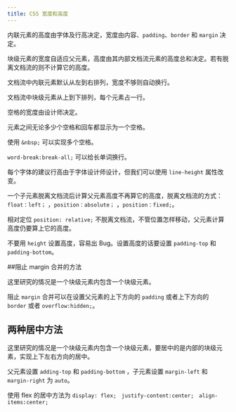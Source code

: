 ```yaml
---
title: CSS 宽度和高度
---
```


内联元素的高度由字体及行高决定，宽度由内容、`padding`、`border` 和 `margin` 决定。

块级元素的宽度自适应父元素，高度由其内部文档流元素的高度总和决定。若有脱离文档流的则不计算它的高度。

文档流中内联元素默认从左到右排列，宽度不够则自动换行。

文档流中块级元素从上到下排列，每个元素占一行。

空格的宽度由设计师决定。

元素之间无论多少个空格和回车都显示为一个空格。

使用 `&nbsp;` 可以实现多个空格。

`word-break:break-all;` 可以给长单词换行。

每个字体的建议行高由于字体设计师设计，但我们可以使用 `line-height` 属性改变。

一个子元素脱离文档流后计算父元素高度不再算它的高度，脱离文档流的方式：`float：left；` ，`position：absolute；` ，`position：fixed;`。

相对定位 `position: relative;` 不脱离文档流，不管位置怎样移动，父元素计算高度仍要算上它的高度。

不要用 `height` 设置高度，容易出 Bug。设置高度的话要设置 `padding-top` 和 `padding-bottom`。

##阻止 margin 合并的方法

这里研究的情况是一个块级元素内包含一个块级元素。

阻止 `margin` 合并可以在设置父元素的上下方向的 `padding` 或者上下方向的 `border`  或者 `overflow:hidden;`。

## 两种居中方法

这里研究的情况是一个块级元素内包含一个块级元素，要居中的是内部的块级元素，实现上下左右方向的居中。

父元素设置 `adding-top` 和 `padding-bottom` ，子元素设置 `margin-left` 和 `margin-right` 为 `auto`。

使用 flex 的居中方法为 `display: flex;　justify-content:center;　align-items:center;`